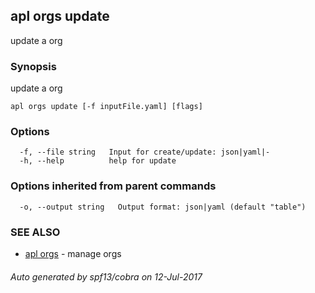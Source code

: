 ## apl orgs update

update a org

### Synopsis


update a org

```
apl orgs update [-f inputFile.yaml] [flags]
```

### Options

```
  -f, --file string   Input for create/update: json|yaml|-
  -h, --help          help for update
```

### Options inherited from parent commands

```
  -o, --output string   Output format: json|yaml (default "table")
```

### SEE ALSO
* [apl orgs](apl_orgs.md)	 - manage orgs

###### Auto generated by spf13/cobra on 12-Jul-2017
